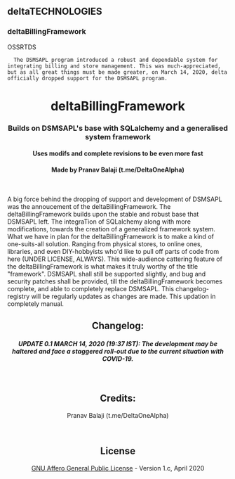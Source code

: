 ## deltaTECHNOLOGIES
### deltaBillingFramework


OSSRTDS
      
      The DSMSAPL program introduced a robust and dependable system for integrating billing and store management. This was much-appreciated, but as all great things must be made greater, on March 14, 2020, delta officially dropped support for the DSMSAPL program.
<h1 align="center">deltaBillingFramework</h1>
<h3 align="center">Builds on DSMSAPL's base with SQLalchemy and a generalised system framework</h3>
<h4 align="center">Uses modifs and complete revisions to be even more fast</h4>
<h4 align="center">Made by Pranav Balaji (t.me/DeltaOneAlpha)</h4>
<p align="center">&nbsp;</p>


A big force behind the dropping of support and development of DSMSAPL was the annoucement of the deltaBillingFramework.
The deltaBillingFramework builds upon the stable and robust base that DSMSAPL left. The integraTion of SQLalchemy along with more modifications, towards the creation of a generalized framework system. What we have in plan for the deltaBillingFramework is to make a kind of one-suits-all solution. Ranging from physical stores, to online ones, libraries, and even DIY-hobbyists who'd like to pull off parts of code from here (UNDER LICENSE, ALWAYS). This wide-audience cattering feature of the deltaBillingFramework is what makes it truly worthy of the title "framework".
DSMSAPL shall still be supported slightly, and bug and security patches shall be provided, till the deltaBillingFramework becomes complete, and able to completely replace DSMSAPL.
This changelog-registry will be regularly updates as changes are made. This updation in completely manual.


<h2 align="center">Changelog:</h2>
<h5 align="center">UPDATE 0.1 MARCH 14, 2020 (19:37 IST): The development may be haltered and face a staggered roll-out due to the current situation with COVID-19.</h5>
<p align="center">&nbsp;</p>
<h2 align="center">Credits:</h2>
<p align="center">Pranav Balaji (t.me/DeltaOneAlpha)</p>
<p align="center">&nbsp;</p>
<h2 align="center">License</h2>
<p align="center"><a href="https://github.com/deltaonealpha/deltaBillingFramework/blob/master/LICENSE">GNU Affero General Public License</a> - Version 1.c, April 2020</p>
